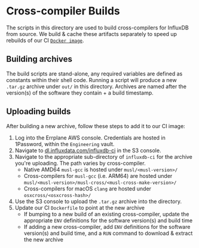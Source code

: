 # Cross-compiler Builds
The scripts in this directory are used to build cross-compilers for InfluxDB from source.
We build & cache these artifacts separately to speed up rebuilds of our CI [`Docker image`](../Dockerfile).

## Building archives
The build scripts are stand-alone, any required variables are defined as constants within
their shell code. Running a script will produce a new `.tar.gz` archive under `out/` in this directory.
Archives are named after the version(s) of the software they contain + a build timestamp.

## Uploading builds
After building a new archive, follow these steps to add it to our CI image:
1. Log into the Errplane AWS console. Credentials are hosted in 1Password, within the `Engineering` vault.
2. Navigate to [dl.influxdata.com/influxdb-ci](https://s3.console.aws.amazon.com/s3/buckets/dl.influxdata.com?region=us-east-1&prefix=influxdb-ci/)
   in the S3 console.
3. Navigate to the appropriate sub-directory of `influxdb-ci` for the archive you're uploading. The path varies by cross-compiler.
   * Native AMD64 `musl-gcc` is hosted under `musl/<musl-version>/`
   * Cross-compilers for `musl-gcc` (i.e. ARM64) are hosted under `musl/<musl-version>/musl-cross/<musl-cross-make-version>/`
   * Cross-compilers for macOS `clang` are hosted under `osxcross/<osxcross-hash>/`
4. Use the S3 console to upload the `.tar.gz` archive into the directory.
5. Update our CI `Dockerfile` to point at the new archive
   * If bumping to a new build of an existing cross-compiler, update the appropriate `ENV` definitions for the software version(s) and build time
   * If adding a new cross-compiler, add `ENV` definitions for the software version(s) and build time, and a `RUN` command to download & extract
     the new archive
